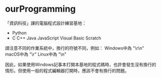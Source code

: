 # ourProgramming
「資訊科技」課的電腦程式設計練習基地：

* Python
* C
C++
Java
JavaScript
Visual Basic
Scratch

請注意不同的作業系統中，換行的符號不同，例如：
Windows中為  "\r\n"
macOS中為 "\r"
Linux中為 "\n"

因此，如果使用Windows記事本打開本基地的程式碼時，也許會發生沒有換行的情形。但使用一般的程式編輯器打開時，應該不會有換行的問題。

